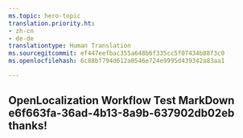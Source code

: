 ```yaml
---
ms.topic: hero-topic
translation.priority.ht:
- zh-cn
- de-de
translationtype: Human Translation
ms.sourcegitcommit: ef447eefbac355a648b6f335cc5f07434b88f3c0
ms.openlocfilehash: 6c88bf794d612a0546e724e9995d439342a83aa1

---
```

## OpenLocalization Workflow Test MarkDown e6f663fa-36ad-4b13-8a9b-637902db02eb thanks!



<!--HONumber=Oct16_HO3-->


